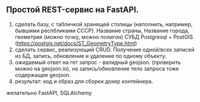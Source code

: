 ## Простой REST-сервис на FastAPI.

1. сделать базу, с табличкой хранящей столицы (наполнить, например, бывшими респбликами СССР). Название страны, Название города, геометрия (можно точку, можно полигон) СУБД Postgresql + PostGIS 
(https://postgis.net/docs/ST_GeometryType.html)
2. сделать сервис, реализующий CRUD. Получение одной/всех записей из БД, запись, обновление и удаление по одному объекту.
3. ожидаемый ответ на гет запрос - валидный geojson. (проверить можно на geojson.io), на запись/обновление тело запроса тоже содержащее geojson.
4. результат: код и образ для сборки докер контейнера.

желательно FastAPI, SQLAlchemy 